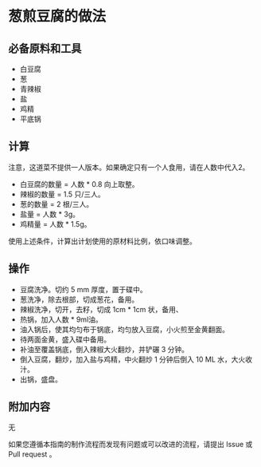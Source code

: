# 葱煎豆腐的做法

## 必备原料和工具

* 白豆腐
* 葱
* 青辣椒
* 盐
* 鸡精
* 平底锅

## 计算

注意，这道菜不提供一人版本。如果确定只有一个人食用，请在人数中代入2。

* 白豆腐的数量 = 人数 * 0.8 向上取整。
* 辣椒的数量 = 1.5 只/三人。
* 葱的数量 = 2 根/三人。
* 盐量 = 人数 * 3g。
* 鸡精量 = 人数 * 1.5g。

使用上述条件，计算出计划使用的原材料比例，依口味调整。

## 操作

* 豆腐洗净。切约 5 mm 厚度，置于碟中。
* 葱洗净，除去根部，切成葱花，备用。
* 辣椒洗净，切开，去籽，切成 1cm * 1cm 状，备用、
* 热锅，加入人数 * 9ml油。
* 油入锅后，使其均匀布于锅底，均匀放入豆腐，小火煎至金黄翻面。
* 待两面金黄，盛入碟中备用。
* 补油至覆盖锅底，倒入辣椒大火翻炒，并铲碾 3 分钟。
* 倒入豆腐，翻炒，加入盐与鸡精，中火翻炒 1 分钟后倒入 10 ML 水，大火收汁。 
* 出锅，盛盘。

## 附加内容

无

如果您遵循本指南的制作流程而发现有问题或可以改进的流程，请提出 Issue 或 Pull request 。
